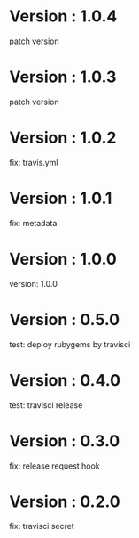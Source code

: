 # Version : 1.0.4

patch version

# Version : 1.0.3

patch version

# Version : 1.0.2

fix: travis.yml

# Version : 1.0.1

fix: metadata

# Version : 1.0.0

version: 1.0.0

# Version : 0.5.0

test: deploy rubygems by travisci

# Version : 0.4.0

test: travisci release

# Version : 0.3.0

fix: release request hook

# Version : 0.2.0

fix: travisci secret

